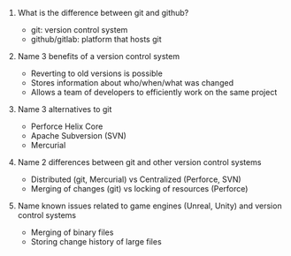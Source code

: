 1. What is the difference between git and github?
    - git: version control system
    - github/gitlab: platform that hosts git

2. Name 3 benefits of a version control system
    - Reverting to old versions is possible
    - Stores information about who/when/what was changed
    - Allows a team of developers to efficiently work on the same project

3. Name 3 alternatives to git
    - Perforce Helix Core
    - Apache Subversion (SVN)
    - Mercurial

4. Name 2 differences between git and other version control systems
    - Distributed (git, Mercurial) vs Centralized (Perforce, SVN)
    - Merging of changes (git) vs locking of resources (Perforce)

5. Name known issues related to game engines (Unreal, Unity) and version control systems
    - Merging of binary files
    - Storing change history of large files